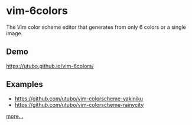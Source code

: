 # vim-6colors
The Vim color scheme editor that generates from only 6 colors or a single image.

## Demo
https://utubo.github.io/vim-6colors/

## Examples
- https://github.com/utubo/vim-colorscheme-yakiniku
- https://github.com/utubo/vim-colorscheme-rainycity

[more...](https://github.com/utubo/vim-6colors/wiki/Examples)
